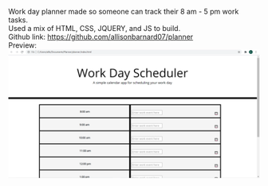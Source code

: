 Work day planner made so someone can track their 8 am - 5 pm work tasks.
<br>
Used a mix of HTML, CSS, JQUERY, and JS to build. 
<br>
Github link: https://github.com/allisonbarnard07/planner
<br>
Preview: ![Planner](Planner.png)
